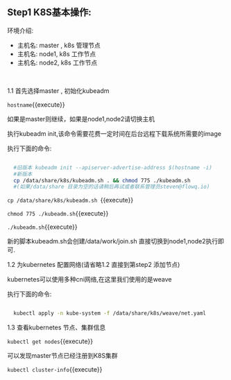 ## Step1 K8S基本操作:

环境介绍:

* 主机名: master , k8s 管理节点
* 主机名: node1, k8s 工作节点
* 主机名: node2, k8s 工作节点

​    

1.1 首先选择master  , 初始化kubeadm

`hostname`{{execute}}

如果是master则继续，如果是node1,node2请切换主机

执行kubeadm init,该命令需要花费一定时间在后台远程下载系统所需要的image 

执行下面的命令:

 ```bash

   #旧版本 kubeadm init --apiserver-advertise-address $(hostname -i)
   #新版本
   cp /data/share/k8s/kubeadm.sh . && chmod 775 ./kubeadm.sh
   #(如果/data/share 目录为空的话请稍后再试或者联系管理员steven@flowq.io)
 ```

`cp /data/share/k8s/kubeadm.sh `{{execute}}

`chmod 775 ./kubeadm.sh`{{execute}}

`./kubeadm.sh`{{execute}}

新的脚本kubeadm.sh会创建/data/work/join.sh 直接切换到node1,node2执行即可.



1.2 为kubernetes 配置网络(请省略1.2 直接到第step2 添加节点)

kubernetes可以使用多种cni网络,在这里我们使用的是weave

执行下面的命令:

```bash

  kubectl apply -n kube-system -f /data/share/k8s/weave/net.yaml

```



1.3 查看kubernetes 节点、集群信息

`kubectl get nodes`{{execute}} 

可以发现master节点已经注册到K8S集群

`kubectl cluster-info`{{execute}}

